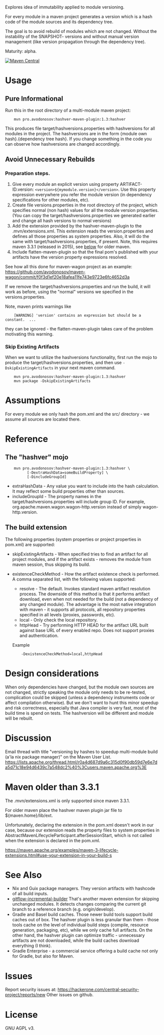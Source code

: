 Explores idea of immutability applied to module versioning.

For every module in a maven project generates a version which is a
hash code of the module sources and its dependency tree.

The goal is to avoid rebuild of modules which are not changed. Without the
instability of the SNAPSHOT- versions and without manual version management
(like version propagation through the dependency tree).

Maturity: alpha.

[![Maven Central](https://maven-badges.herokuapp.com/maven-central/pro.avodonosov/hashver-maven-plugin/badge.svg)](https://maven-badges.herokuapp.com/maven-central/pro.avodonosov/hashver-maven-plugin)

# Usage

## Pure Informational
Run this in the root directory of a multi-module maven project:

        mvn pro.avodonosov:hashver-maven-plugin:1.3:hashver
    
This produces file target/hashversions.properties with hashversions for 
all modules in the project. The hashversions are in the form
{module own hash}.{dependency tree hash}. If you change something in the code
you can observe how hashversions are changed accordingly.

## Avoid Unnecessary Rebuilds

### Preparation steps.

1. Give every module an explicit version using property ARTIFACT-ID.version:
   `<version>${mymodule.version}</version>`. Use this property
   expression everywhere you refer the module version (in dependency
   specifications for other modules, etc).
1. Create file versions.properties in the root directory of the project,
   which specifies normal (non hash) values for all the module version
   properties.
   (You can copy the target/hashversions.properties we generated earlier and
   change all hash versions to normal versions)
1. Add the extension provided by the hashver-maven-plugin to the 
   .mvn/extensions.xml. This extension reads the version.properties
   and defines all those properties as system properties.
   Also, it will do the same with target/hashversions.properties, if present.
   Note, this requires maven 3.3.1 (released in 2015),
   see [below](#maven-older-than-331) for older maven.
1. Include flatten-maven-plugin so that the final pom's published with your
   artifacts have the version property expressions resolved.

See how all this done for maven-wagon project as an example:
https://github.com/avodonosov/maven-wagon/commit/f0f3d1ef20e18afea11fe743e9723e6fc4652d3a

If we remove the target/hashversions.properties and run the build, it will
work as before, using the "normal" versions we specified in the
versions.properties.

Note, maven prints warnings like
```text
    [WARNING] 'version' contains an expression but should be a constant.  ...
```
they can be ignored - the flatten-maven-plugin takes care of the problem
motivating this warning.

### Skip Existing Artifacts

When we want to utilize the hashversions functionality, first run the mojo
to produce the target/hashversions.properties, and then use
`-DskipExistingArtifacts` in your next maven command.

```shell script
    mvn pro.avodonosov:hashver-maven-plugin:1.3:hashver
    mvn package -DskipExistingArtifacts
```
    
# Assumptions
For every module we only hash the pom.xml and the src/ directory - we assume
all sources are located there.

# Reference

## The "hashver" mojo

```shell script
    mvn pro.avodonosov:hashver-maven-plugin:1.3:hashver \
          [-DextraHashData=someBuildProperty] \
          [-DincludeGroupId]
```

- extraHashData - Any value you want to include into the hash calculation.
  It may reflect some build properties other than sources.
- includeGroupId - The property names in the target/hashversions.properties
  will include group ID. For example, org.apache.maven.wagon.wagon-http.version
  instead of simply wagon-http.version.

## The build extension

The following properties (system properties or project properties in pom.xml)
are supported:

- skipExistingArtifacts - When specified tries to find an artifact for all
  project modules, and if the artifact exists - removes the module from
  maven session, thus skipping its build. 
- existenceCheckMethod - How the artifact existence check is performed.
  A comma separated list, with the following values supported:
  - resolve - The default. Invokes standard maven artifact resolution
    process. The downside of this method is that it performs artifact download,
    even when not needed for the build (not a dependency of any changed module).
    The advantage is the most native integration with maven - it supports
    all protocols, all repository properties specified in all levels
    (proxies, passwords, etc). 
  - local - Only check the local repository.
  - httpHead - Try performing HTTP HEAD for the artifact URL built against
    base URL of every enabled repo. Does not support proxies and authentication.
    
  Example
  ```shell script
      -DexistenceCheckMethod=local,httpHead
  ```

# Design considerations
When only dependencies have changed, but the module own sources are not changed,
strictly speaking the module only needs to be re-tested, complication could
be skipped (unless a dependency instruments code or affect compilation otherwise).
But we don't want to hunt this minor speedup and risk correctness, especially
that Java compiler is very fast, most of the build time is spend on tests.
The hashversion will be different and module will be rebuilt.

# Discussion
Email thread with title
"versioning by hashes to speedup multi-module build (a'la nix package manager)"
on the Maven User List.
https://lists.apache.org/thread.html/r0a4d687d9a6c315d0f90db59d7e6e7da5d71c18e94d6439c7a548dc2%40%3Cusers.maven.apache.org%3E

# Maven older than 3.3.1

The .mvn/extensions.xml is only supported since maven 3.3.1.

For older maven place the hashver maven plugin jar file to ${maven.home}/lib/ext.

Unfortunately, declaring the extension in the pom.xml
doesn't work in our case, because our extension reads the property files
to system properties in AbstractMavenLifecycleParticipant.afterSessionStart,
which is not called when the extension is declared in the pom.xml.

https://maven.apache.org/examples/maven-3-lifecycle-extensions.html#use-your-extension-in-your-build-s

# See Also
- Nix and Guix package managers. They version artifacts with hashcode of all
  build inputs.
- [gitflow-incremental-builder](https://github.com/vackosar/gitflow-incremental-builder)
  That's another maven extension for skipping unchanged modules. It detects
  changes comparing the current git branch to a reference branch
  (e.g. origin/develop).
- Gradle and Basel build caches. Those newer build tools support build caches
  out of box. The hashver plugin is less granular than them - those tools
  cache on the level of individual build steps (compile, resource generation,
  packaging, etc), while we only cache full artifacts. On the other hand,
  the hashver plugin can optimize traffic - unnecessary artifacts are not
  downloaded, while the build caches download everything (I think).
- Gradle Enterprise - a commercial service offering a build cache not only
  for Gradle, but also for Maven. 

# Issues
Report security issues at: https://hackerone.com/central-security-project/reports/new 
Other issues on github.

# License
GNU AGPL v3.

